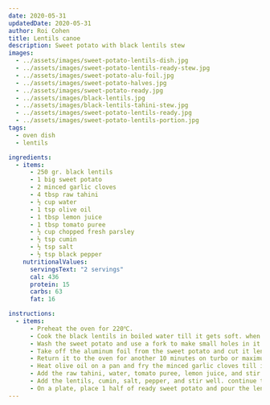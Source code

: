 ```yaml
---
date: 2020-05-31
updatedDate: 2020-05-31
author: Roi Cohen
title: Lentils canoe
description: Sweet potato with black lentils stew
images:
  - ../assets/images/sweet-potato-lentils-dish.jpg
  - ../assets/images/sweet-potato-lentils-ready-stew.jpg
  - ../assets/images/sweet-potato-alu-foil.jpg
  - ../assets/images/sweet-potato-halves.jpg
  - ../assets/images/sweet-potato-ready.jpg
  - ../assets/images/black-lentils.jpg
  - ../assets/images/black-lentils-tahini-stew.jpg
  - ../assets/images/sweet-potato-lentils-ready.jpg
  - ../assets/images/sweet-potato-lentils-portion.jpg
tags:
  - oven dish
  - lentils

ingredients:
  - items:
      - 250 gr. black lentils
      - 1 big sweet potato
      - 2 minced garlic cloves
      - 4 tbsp raw tahini
      - ½ cup water
      - 1 tsp olive oil
      - 1 tbsp lemon juice
      - 1 tbsp tomato puree
      - ½ cup chopped fresh parsley
      - ½ tsp cumin
      - ½ tsp salt
      - ½ tsp black pepper
    nutritionalValues:
      servingsText: "2 servings"
      cal: 436
      protein: 15
      carbs: 63
      fat: 16

instructions:
  - items:
      - Preheat the oven for 220℃.
      - Cook the black lentils in boiled water till it gets soft. when ready, drain and rinse them and set aside.
      - Wash the sweet potato and use a fork to make small holes in it. cover it with aluminum foil and place it in the oven for 30 min.
      - Take off the aluminum foil from the sweet potato and cut it lengthwise into halves and make a cut in the center of each half.
      - Return it to the oven for another 10 minutes on turbo or maximum heat to get crisp on top.
      - Heat olive oil on a pan and fry the minced garlic cloves till it gets a golden color.
      - Add the raw tahini, water, tomato puree, lemon juice, and stir well to get a thick mixture.
      - Add the lentils, cumin, salt, pepper, and stir well. continue to cook on low heat for 1-3 minutes.
      - On a plate, place 1 half of ready sweet potato and pour the lentils on top to fill the cut. garnish with the parsley and a raw tahini drizzle.
---
```

